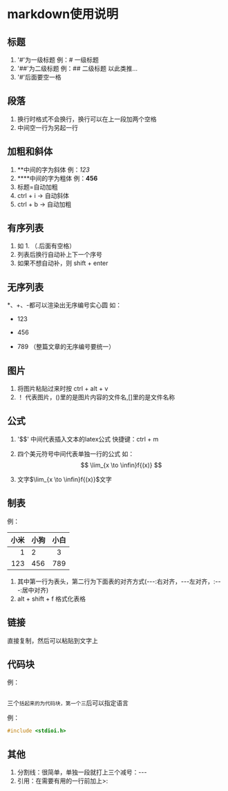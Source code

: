# markdown使用说明

## 标题

1. '#'为一级标题
    例：# 一级标题
2. '##'为二级标题
    例：## 二级标题
    以此类推...
3. '#'后面要空一格

## 段落

1. 换行时格式不会换行，换行可以在上一段加两个空格
2. 中间空一行为另起一行

## 加粗和斜体

1. **中间的字为斜体
   例：*123*
2. ****中间的字为粗体
   例：**456**
3. 标题=自动加粗
4. ctrl + i -> 自动斜体
5. ctrl + b -> 自动加粗

## 有序列表

1. 如 1. （.后面有空格）
2. 列表后换行自动补上下一个序号
3. 如果不想自动补，则 shift + enter

## 无序列表

*、+、-都可以渲染出无序编号实心圆
如：

- 123
+ 456
* 789
（整篇文章的无序编号要统一）

## 图片

1. 将图片粘贴过来时按 ctrl + alt + v
2. ！[]() 代表图片，()里的是图片内容的文件名,[]里的是文件名称

## 公式

1. '$$' 中间代表插入文本的latex公式
    快捷键：ctrl + m
2. 四个美元符号中间代表单独一行的公式
如：
$$
\lim_{x \to \infin}f{(x)}
$$

3. 文字$\lim_{x \to \infin}f{(x)}$文字

## 制表

例：

| 小米 | 小狗 | 小白  |
| ---: | --- | :---: |
|    1 | 2    |   3   |
|  123 | 456  |  789  |

1. 其中第一行为表头，第二行为下面表的对齐方式(---:右对齐，---左对齐，:---:居中对齐)
2. alt + shift + f 格式化表格


## 链接

直接复制，然后可以粘贴到文字上

## 代码块

例：
```c

```
三个`括起来的为代码块，第一个三`后可以指定语言

例：
```c
#include <stdioi.h>
```

## 其他

1. 分割线：很简单，单独一段就打上三个减号：---
2. 引用：在需要有用的一行前加上>:

